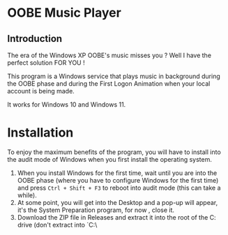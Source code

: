 # OOBE Music Player
## Introduction 
The era of the Windows XP OOBE's music misses you ? Well I have the perfect solution FOR YOU !

This program is a Windows service that plays music in background during the OOBE phase and during the First Logon Animation when your local account is being made.

It works for Windows 10 and Windows 11.

# Installation

To enjoy the maximum benefits of the program, you will have to install into the audit mode of Windows when you first install the operating system.

1. When you install Windows for the first time, wait until you are into the OOBE phase (where you have to configure Windows for the first time) and press `Ctrl + Shift + F3` to reboot into audit mode (this can take a while).
2. At some point, you will get into the Desktop and a pop-up will appear, it's the System Preparation program, for now , close it.
3. Download the ZIP file in Releases and extract it into the root of the C: drive (don't extract into `C:\
